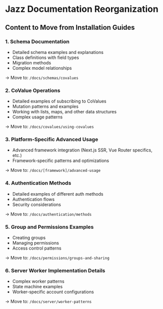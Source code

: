 # Jazz Documentation Reorganization

## Content to Move from Installation Guides

### 1. Schema Documentation
- Detailed schema examples and explanations
- Class definitions with field types
- Migration methods
- Complex model relationships

→ Move to: `/docs/schemas/covalues`

### 2. CoValue Operations
- Detailed examples of subscribing to CoValues
- Mutation patterns and examples
- Working with lists, maps, and other data structures
- Complex usage patterns

→ Move to: `/docs/covalues/using-covalues`

### 3. Platform-Specific Advanced Usage
- Advanced framework integration (Next.js SSR, Vue Router specifics, etc.)
- Framework-specific patterns and optimizations

→ Move to: `/docs/[framework]/advanced-usage`

### 4. Authentication Methods
- Detailed examples of different auth methods
- Authentication flows
- Security considerations

→ Move to: `/docs/authentication/methods`

### 5. Group and Permissions Examples
- Creating groups
- Managing permissions
- Access control patterns

→ Move to: `/docs/permissions/groups-and-sharing`

### 6. Server Worker Implementation Details
- Complex worker patterns
- State machine examples
- Worker-specific account configurations

→ Move to: `/docs/server/worker-patterns`
